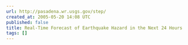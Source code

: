```yaml
---
url: http://pasadena.wr.usgs.gov/step/
created_at: 2005-05-20 14:08 UTC
published: false
title: Real-Time Forecast of Earthquake Hazard in the Next 24 Hours
tags: []
---
```



